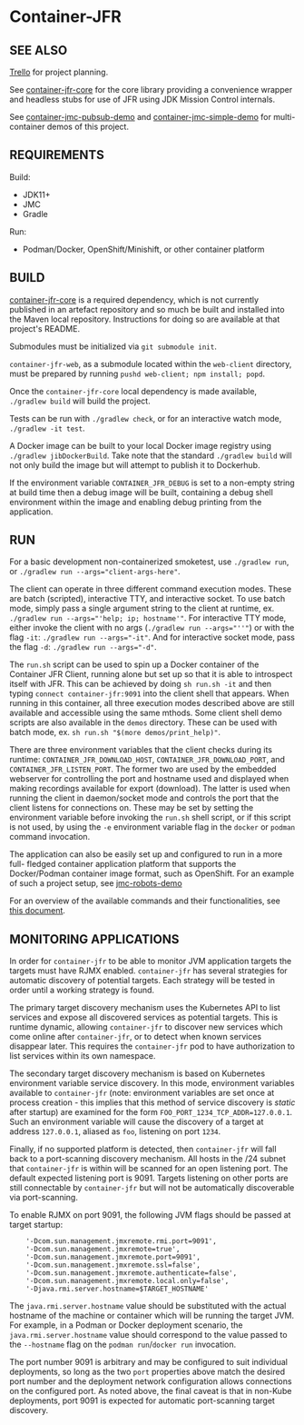 # Container-JFR

## SEE ALSO

[Trello](https://trello.com/b/zoQx1GxV/jmc-cloud) for project planning.

See [container-jfr-core](https://github.com/rh-jmc-team/container-jfr-core) for
the core library providing a convenience wrapper and headless stubs for use of
JFR using JDK Mission Control internals.

See
[container-jmc-pubsub-demo](https://github.com/andrewazores/container-jmc-pubsub-demo)
and
[container-jmc-simple-demo](https://github.com/andrewazores/container-jmc-simple-demo)
for multi-container demos of this project.

## REQUIREMENTS
Build:
- JDK11+
- JMC
- Gradle

Run:
- Podman/Docker, OpenShift/Minishift, or other container platform

## BUILD
[container-jfr-core](https://github.com/rh-jmc-team/container-jfr-core) is a
required dependency, which is not currently published in an artefact repository
and so much be built and installed into the Maven local repository.
Instructions for doing so are available at that project's README.

Submodules must be initialized via `git submodule init`.

`container-jfr-web`, as a submodule located within the `web-client` directory,
must be prepared by running `pushd web-client; npm install; popd`.

Once the `container-jfr-core` local dependency is made available,
`./gradlew build` will build the project.

Tests can be run with `./gradlew check`, or for an interactive watch mode,
`./gradlew -it test`.

A Docker image can be built to your local Docker image registry using
`./gradlew jibDockerBuild`. Take note that the standard `./gradlew build`
will not only build the image but will attempt to publish it to Dockerhub.

If the environment variable `CONTAINER_JFR_DEBUG` is set to a non-empty
string at build time then a debug image will be built, containing a debug shell
environment within the image and enabling debug printing from the application.

## RUN
For a basic development non-containerized smoketest, use `./gradlew run`, or
`./gradlew run --args="client-args-here"`.

The client can operate in three different command execution modes. These are
batch (scripted), interactive TTY, and interactive socket. To use batch mode,
simply pass a single argument string to the client at runtime, ex.
`./gradlew run --args="'help; ip; hostname'"`. For interactive TTY mode, either
invoke the client with no args (`./gradlew run --args="''"`) or with the flag
`-it`: `./gradlew run --args="-it"`. And for interactive socket mode, pass the
flag `-d`: `./gradlew run --args="-d"`.

The `run.sh` script can be used to spin up a Docker container of the Container
JFR Client, running alone but set up so that it is able to introspect itself
with JFR. This can be achieved by doing `sh run.sh -it` and then typing
`connect container-jfr:9091` into the client shell that appears. When running in
this container, all three execution modes described above are still available
and accessible using the same mthods. Some client shell demo scripts are also
available in the `demos` directory. These can be used with batch mode, ex.
`sh run.sh "$(more demos/print_help)"`.

There are three environment variables that the client checks during its
runtime: `CONTAINER_JFR_DOWNLOAD_HOST`, `CONTAINER_JFR_DOWNLOAD_PORT`, and
`CONTAINER_JFR_LISTEN_PORT`. The former two are used by the embedded webserver for
controlling the port and hostname used and displayed when making recordings
available for export (download). The latter is used when running the client in
daemon/socket mode and controls the port that the client listens for
connections on. These may be set by setting the environment variable before
invoking the `run.sh` shell script, or if this script is not used, by using the
`-e` environment variable flag in the `docker` or `podman` command invocation.

The application can also be easily set up and configured to run in a more full-
fledged container application platform that supports the Docker/Podman
container image format, such as OpenShift. For an example of such a project
setup, see [jmc-robots-demo](https://github.com/rh-jmc-team/jmc-robots-demo/blob/master/minishift/setup.sh)

For an overview of the available commands and their functionalities, see
[this document](COMMANDS.md).

## MONITORING APPLICATIONS
In order for `container-jfr` to be able to monitor JVM application targets the
targets must have RJMX enabled. `container-jfr` has several strategies for
automatic discovery of potential targets. Each strategy will be tested in order
until a working strategy is found.

The primary target discovery mechanism uses the Kubernetes API to list services
and expose all discovered services as potential targets. This is runtime
dynamic, allowing `container-jfr` to discover new services which come online
after `container-jfr`, or to detect when known services disappear later. This
requires the `container-jfr` pod to have authorization to list services within
its own namespace.

The secondary target discovery mechanism is based on Kubernetes environment
variable service discovery. In this mode, environment variables available to
`container-jfr` (note: environment variables are set once at process creation -
this implies that this method of service discovery is *static* after startup)
are examined for the form `FOO_PORT_1234_TCP_ADDR=127.0.0.1`. Such an
environment variable will cause the discovery of a target at address
`127.0.0.1`, aliased as `foo`, listening on port `1234`.

Finally, if no supported platform is detected, then `container-jfr` will fall
back to a port-scanning discovery mechanism. All hosts in the /24 subnet that
`container-jfr` is within will be scanned for an open listening port. The
default expected listening port is 9091. Targets listening on other ports are
still connectable by `container-jfr` but will not be automatically discoverable
via port-scanning.

To enable RJMX on port 9091, the following JVM flags should be passed at target
startup:

```
    '-Dcom.sun.management.jmxremote.rmi.port=9091',
    '-Dcom.sun.management.jmxremote=true',
    '-Dcom.sun.management.jmxremote.port=9091',
    '-Dcom.sun.management.jmxremote.ssl=false',
    '-Dcom.sun.management.jmxremote.authenticate=false',
    '-Dcom.sun.management.jmxremote.local.only=false',
    '-Djava.rmi.server.hostname=$TARGET_HOSTNAME'
```

The `java.rmi.server.hostname` value should be substituted with the actual
hostname of the machine or container which will be running the target JVM.
For example, in a Podman or Docker deployment scenario, the
`java.rmi.server.hostname` value should correspond to the value passed to the
`--hostname` flag on the `podman run`/`docker run` invocation.

The port number 9091 is arbitrary and may be configured to suit individual
deployments, so long as the two `port` properties above match the desired port
number and the deployment network configuration allows connections on the
configured port. As noted above, the final caveat is that in non-Kube
deployments, port 9091 is expected for automatic port-scanning target discovery.
